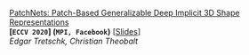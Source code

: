 <span id="PatchNets"></span>
[PatchNets: Patch-Based Generalizable Deep Implicit 3D Shape Representations](https://arxiv.org/pdf/2008.01639.pdf)  
**[`ECCV 2020`] (`MPI, Facebook`)** [[Slides](http://gvv.mpi-inf.mpg.de/projects/PatchNets/data/patchnets_slides.pdf)]  
*Edgar Tretschk, Christian Theobalt*


